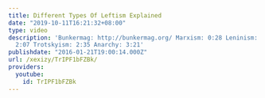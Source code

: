 ```yaml
---
title: Different Types Of Leftism Explained
date: "2019-10-11T16:21:32+08:00"
type: video
description: 'Bunkermag: http://bunkermag.org/ Marxism: 0:28 Leninism: 1:09 Luxemburgism:
  2:07 Trotskyism: 2:35 Anarchy: 3:21'
publishdate: "2016-01-21T19:00:14.000Z"
url: /xexizy/TrIPF1bFZBk/
providers:
  youtube:
    id: TrIPF1bFZBk
---
```


